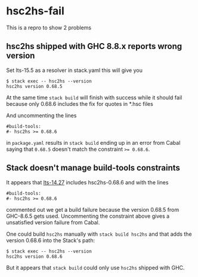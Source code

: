 # hsc2hs-fail

This is a repro to show 2 problems

## hsc2hs shipped with GHC 8.8.x reports wrong version

Set lts-15.5 as a resolver in stack.yaml this will give you

``` 
$ stack exec -- hsc2hs --version
hsc2hs version 0.68.5
```

At the same time `stack build` will finish with success while it should fail
because only 0.68.6 includes the fix for quotes in *.hsc files

And uncommenting the lines

``` 
#build-tools:
#- hsc2hs >= 0.68.6
```

in `package.yaml` results in `stack build` ending up in an error from Cabal
saying that `0.68.5` doesn't match the constraint `>= 0.68.6`.

## Stack doesn't manage build-tools constraints

It appears that [lts-14.27](https://www.stackage.org/lts-14.27) includes hsc2hs-0.68.6
and with the lines

```
#build-tools:
#- hsc2hs >= 0.68.6
```

commented  out we get a build failure because the version 0.68.5 from GHC-8.6.5
gets used. Uncommenting the constraint above gives a unsatisfied version failure
from Cabal.

One could build `hsc2hs` manually with `stack build hsc2hs` and that adds the
version 0.68.6 into the Stack's path:

```
$ stack exec -- hsc2hs --version
hsc2hs version 0.68.6
```

But it appears that `stack build` could only use `hsc2hs` shipped with GHC.
